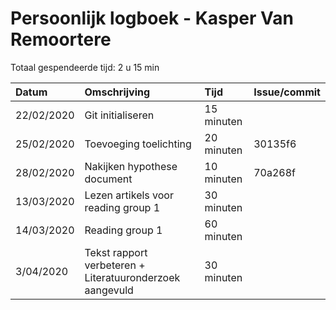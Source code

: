 # Persoonlijk logboek - Kasper Van Remoortere

Totaal gespendeerde tijd: 2 u 15 min

| Datum      | Omschrijving                                             | Tijd       | Issue/commit |
| :--------- | :------------------------------------------------------- | :--------- | :----------- |
| 22/02/2020 | Git initialiseren                                        | 15 minuten |              |
| 25/02/2020 | Toevoeging toelichting                                   | 20 minuten | 30135f6      |
| 28/02/2020 | Nakijken hypothese document                              | 10 minuten | 70a268f      |
| 13/03/2020 | Lezen artikels voor reading group 1                      | 30 minuten |              |
| 14/03/2020 | Reading group 1                                          | 60 minuten |              |
| 3/04/2020  | Tekst rapport verbeteren + Literatuuronderzoek aangevuld | 30 minuten |              |

